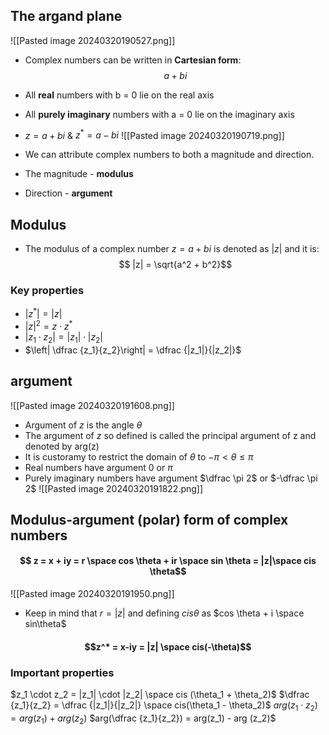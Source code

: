 ## The argand plane
![[Pasted image 20240320190527.png]]

- Complex numbers can be written in **Cartesian form**:
$$a + bi$$
- All **real** numbers with b = 0 lie on the real axis
- All **purely imaginary** numbers with a = 0 lie on the imaginary axis
- $z = a + bi$ & $z^* = a - bi$
![[Pasted image 20240320190719.png]]

- We can attribute complex numbers to both a magnitude and direction. 
- The magnitude - **modulus**
- Direction - **argument**
## Modulus
- The modulus of a complex number $z = a + bi$ is denoted as $|z|$ and it is:
$$ |z| = \sqrt{a^2 + b^2}$$
### Key properties
- $|z^*| = |z|$
- $|z|^2 = z \cdot z^*$
- $|z_1 \cdot z_2| = |z_1| \cdot |z_2|$ 
- $\left| \dfrac {z_1}{z_2}\right| = \dfrac {|z_1|}{|z_2|}$
## argument 
![[Pasted image 20240320191608.png]]

- Argument of $z$ is the angle $\theta$ 
- The argument of $z$ so defined is called the principal argument of z and denoted by arg(z)
- It is custoramy to restrict the domain of $\theta$ to $-\pi < \theta \leq \pi$
- Real numbers have argument 0 or $\pi$ 
- Purely imaginary numbers have argument $\dfrac \pi 2$ or $-\dfrac \pi 2$
![[Pasted image 20240320191822.png]]

## Modulus-argument (polar) form of complex numbers 
#### $$ z = x + iy = r \space cos \theta + ir \space sin \theta = |z|\space cis \theta$$
![[Pasted image 20240320191950.png]]


- Keep in mind that $r = |z|$ and defining $cis \theta$ as $cos \theta + i \space sin\theta$
#### $$z^* = x-iy = |z| \space cis(-\theta)$$
### Important properties
$z_1 \cdot z_2 = |z_1| \cdot |z_2| \space cis (\theta_1 + \theta_2)$
$\dfrac {z_1}{z_2} = \dfrac {|z_1|}{|z_2|} \space cis(\theta_1 - \theta_2)$
$arg (z_1 \cdot z_2) = arg(z_1) + arg(z_2)$
$arg(\dfrac {z_1}{z_2}) = arg(z_1) - arg (z_2)$

